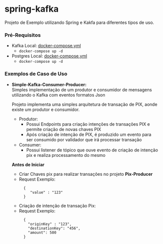 # spring-kafka
Projeto de Exemplo utilizando Spring e Kakfa para diferentes tipos de uso.

### Pré-Requisitos

- Kafka Local: [docker-compose.yml](https://github.com/ice-lfernandes/docker-images/blob/master/kafka/docker-compose.yml)
  - ```docker-compose up -d```
- Postgres Local: [docker-compose.yml](https://github.com/ice-lfernandes/docker-postgres/blob/master/docker-compose.yml)
  - ```docker-compose up -d```

### Exemplos de Caso de Uso
- <strong>Simple-Kafka-Consumer-Producer:</strong><br>
  Simples implementação de um produtor e consumidor de mensagens utilizando o Kafka com eventos formatos Json

  Projeto implementa uma simples arquitetura de transação de PIX, aonde existe um produtor e consumidor.
  - Produtor:
    - Possui Endpoints para criação intenções de transações PIX e permite criação de novas chaves PIX
    - Após criação de intenção de PIX, é produzido um evento para ser consumido por validador que irá processar transação
  - Consumer:
    - Possui listener de tópico que ouve evento de criação de intenção pix e realiza processamento do mesmo
  
  <strong>Antes de Iniciar</strong>
  
    - Criar Chaves pix para realizar transações no projeto <strong>Pix-Producer</strong>
    - Request Exemplo:
      ```
        {
           "value" : "123"
        }
      ```
    - Criação de intenção de transação Pix:
    - Request Exemplo:
      ```
        {
          "originKey" : "123",
          "destinationKey": "456",
          "amount": 500
        }
      ```
